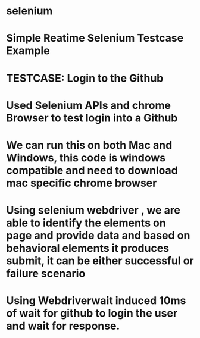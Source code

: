 # selenium
# Simple Reatime Selenium Testcase Example
# TESTCASE: Login to the Github
# Used Selenium APIs  and chrome Browser to test login into a Github
# We can run this on both Mac and Windows, this code is windows compatible and need to download mac specific chrome browser
# Using selenium webdriver , we are able to identify the elements on page and provide data and based on behavioral elements it produces submit, it can be either successful or failure scenario
# Using Webdriverwait induced 10ms of wait for github to login the user and wait for response.
